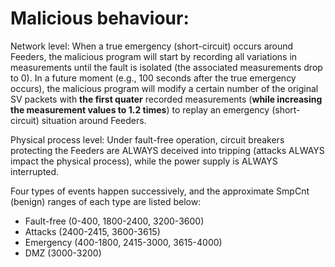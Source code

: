 # Malicious behaviour:

Network level: When a true emergency (short-circuit) occurs around Feeders, the malicious program will start by recording all variations in measurements until the fault is isolated (the associated measurements drop to 0). In a future moment (e.g., 100 seconds after the true emergency occurs), the malicious program will modify a certain number of the original SV packets with **the first quater** recorded measurements (**while increasing the measurement values to 1.2 times**) to replay an emergency (short-circuit) situation around Feeders.

Physical process level: Under fault-free operation, circuit breakers protecting the Feeders are ALWAYS deceived into tripping (attacks ALWAYS impact the physical process), while the power supply is ALWAYS interrupted.

Four types of events happen successively, and the approximate SmpCnt (benign) ranges of each type are listed below:
- Fault-free (0-400, 1800-2400, 3200-3600)
- Attacks (2400-2415, 3600-3615)
- Emergency (400-1800, 2415-3000, 3615-4000)
- DMZ (3000-3200)